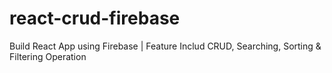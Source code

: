 # react-crud-firebase
Build React App using Firebase | Feature Includ CRUD, Searching, Sorting &amp; Filtering Operation
